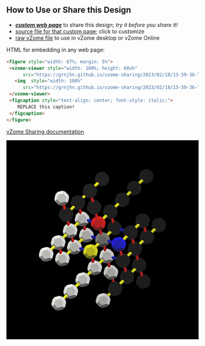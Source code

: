 
## How to Use or Share this Design

 - [***custom web page***][post] to share this design; *try it before you share it!*
 - [source file for that custom page][source]; click to customize
 - [raw vZome file][raw] to use in vZome desktop or vZome Online
 
 HTML for embedding in any web page:
 ```html
<figure style="width: 87%; margin: 5%">
  <vzome-viewer style="width: 100%; height: 60vh"
       src="https://grnjhn.github.io/vzome-sharing/2023/02/18/13-59-36-TSL_model/TSL_model.vZome" >
    <img  style="width: 100%"
       src="https://grnjhn.github.io/vzome-sharing/2023/02/18/13-59-36-TSL_model/TSL_model.png" >
  </vzome-viewer>
  <figcaption style="text-align: center; font-style: italic;">
     REPLACE this caption!
  </figcaption>
</figure>
 ```

[vZome Sharing documentation](https://vzome.github.io/vzome/sharing.html#how-it-works)

![Image](<TSL_model.png>)


[post]: <https://grnjhn.github.io/vzome-sharing/2023/02/18/TSL_model-13-59-36.html>
[source]: <https://github.com/grnjhn/vzome-sharing/edit/main/_posts/2023-02-18-TSL_model-13-59-36.md>
[raw]: <https://raw.githubusercontent.com/grnjhn/vzome-sharing/main/2023/02/18/13-59-36-TSL_model/TSL_model.vZome>